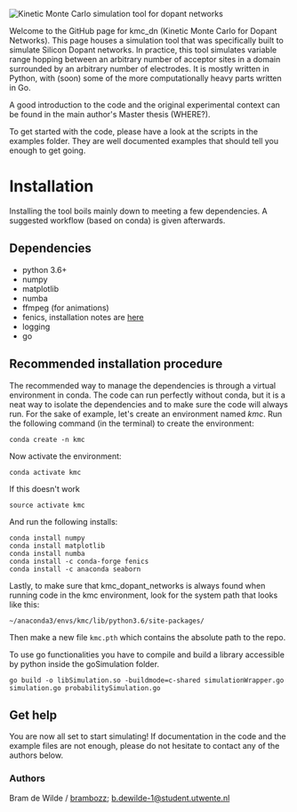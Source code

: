![Kinetic Monte Carlo simulation tool for dopant networks](https://github.com/brambozz/kmc_dn/blob/master/misc/logo.png "Kinetic Monte Carlo simulation tool for dopant networks")

Welcome to the GitHub page for kmc_dn (Kinetic Monte Carlo for Dopant
Networks). This page houses a simulation tool that was specifically 
built to simulate Silicon Dopant networks. In practice, this tool
simulates variable range hopping between an arbitrary number of 
acceptor sites in a domain surrounded by an arbitrary number of 
electrodes. It is mostly written in Python, with (soon) some of the
more computationally heavy parts written in Go.

A good introduction to the code and the original experimental context
can be found in the main author's Master thesis (WHERE?).

To get started with the code, please have a look at the scripts in the
examples folder. They are well documented examples that should tell you
enough to get going.

# Installation

Installing the tool boils mainly down to meeting a few dependencies. A
suggested workflow (based on conda) is given afterwards.

## Dependencies
+ python 3.6+
+ numpy
+ matplotlib
+ numba
+ ffmpeg (for animations)
+ fenics, installation notes are [here](https://fenics.readthedocs.io/en/latest/installation.html)
+ logging
+ go

## Recommended installation procedure

The recommended way to manage the dependencies is through a virtual
environment in conda. The code can run perfectly without conda, but it is
a neat way to isolate the dependencies and to make sure the code will
always run.
For the sake of example, let's create an environment named *kmc*.
Run the following command (in the terminal) to create the environment:

```
conda create -n kmc
```

Now activate the environment:

```
conda activate kmc
```
If this doesn't work
```
source activate kmc
```

And run the following installs:

```
conda install numpy
conda install matplotlib
conda install numba
conda install -c conda-forge fenics
conda install -c anaconda seaborn
```

Lastly, to make sure that kmc_dopant_networks is always found when 
running code in the kmc environment, 
look for the system path that looks like this:

```
~/anaconda3/envs/kmc/lib/python3.6/site-packages/
```

Then make a new file `kmc.pth` which contains the absolute path to the 
repo.

To use go functionalities you have to compile and build a library accessible by python inside the goSimulation folder.

```
go build -o libSimulation.so -buildmode=c-shared simulationWrapper.go simulation.go probabilitySimulation.go
```

## Get help

You are now all set to start simulating! If documentation in the code 
and the example files are not enough, please do not hesitate to contact
any of the authors below.

### Authors
Bram de Wilde / [brambozz](https://github.com/brambozz); b.dewilde-1@student.utwente.nl

